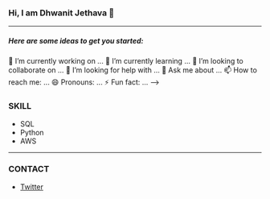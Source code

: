 ### Hi, I am Dhwanit Jethava 👋

---

##### Here are some ideas to get you started:

🔭 I’m currently working on ...
🌱 I’m currently learning ...
👯 I’m looking to collaborate on ...
🤔 I’m looking for help with ...
💬 Ask me about ...
📫 How to reach me: ...
😄 Pronouns: ...
⚡ Fun fact: ...
-->






### SKILL

* SQL  
* Python 
* AWS
 
---

### CONTACT

* <a href="https://twitter.com/dhwanitjethava" target="_blank">Twitter </a>
